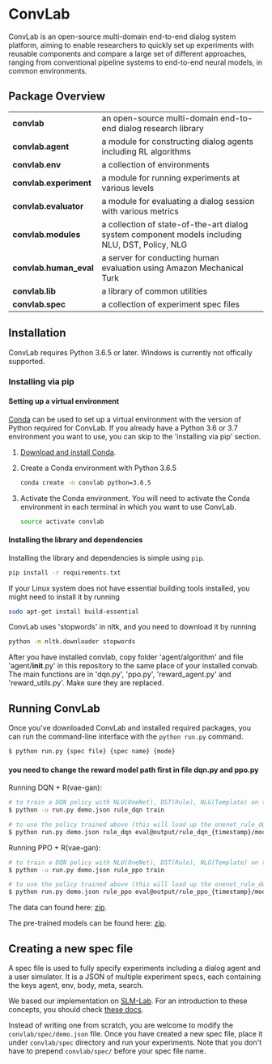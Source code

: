 # ConvLab
ConvLab is an open-source multi-domain end-to-end dialog system platform, aiming to enable researchers to quickly set up experiments with reusable components and compare a large set of different approaches, ranging from conventional pipeline systems to end-to-end neural models, in common environments.

## Package Overview
<table>
<tr>
    <td><b> convlab </b></td>
    <td> an open-source multi-domain end-to-end dialog research library </td>
</tr>
<tr>
    <td><b> convlab.agent </b></td>
    <td> a module for constructing dialog agents including RL algorithms </td>
</tr>
<tr>
    <td><b> convlab.env </b></td>
    <td> a collection of environments </td>
</tr>
<tr>
    <td><b> convlab.experiment </b></td>
    <td> a module for running experiments at various levels </td>
</tr>
<tr>
    <td><b> convlab.evaluator </b></td>
    <td> a module for evaluating a dialog session with various metrics </td>
</tr>
<tr>
    <td><b> convlab.modules </b></td>
    <td> a collection of state-of-the-art dialog system component models including NLU, DST, Policy, NLG </td>
</tr>
<tr>
    <td><b> convlab.human_eval </b></td>
    <td> a server for conducting human evaluation using Amazon Mechanical Turk </td>
</tr>
<tr>
    <td><b> convlab.lib </b></td>
    <td> a library of common utilities </td>
</tr>
<tr>
    <td><b> convlab.spec </b></td>
    <td> a collection of experiment spec files </td>
</tr>
</table>

## Installation
ConvLab requires Python 3.6.5 or later. Windows is currently not offically supported.

### Installing via pip

#### Setting up a virtual environment

[Conda](https://conda.io/) can be used to set up a virtual environment with the
version of Python required for ConvLab.  If you already have a Python 3.6 or 3.7
environment you want to use, you can skip to the 'installing via pip' section.

1.  [Download and install Conda](https://conda.io/docs/download.html).

2.  Create a Conda environment with Python 3.6.5

    ```bash
    conda create -n convlab python=3.6.5
    ```

3.  Activate the Conda environment. You will need to activate the Conda environment in each terminal in which you want to use ConvLab.

    ```bash
    source activate convlab
    ```

#### Installing the library and dependencies

Installing the library and dependencies is simple using `pip`.

   ```bash
   pip install -r requirements.txt
   ```
If your Linux system does not have essential building tools installed, you might need to install it by running
 ```bash
 sudo apt-get install build-essential
 ```
ConvLab uses 'stopwords' in nltk, and you need to download it by running
```bash
python -m nltk.downloader stopwords
```

After you have installed convlab, copy folder 'agent/algorithm' and file 'agent/__init__.py' in this repository to the same place of your installed convab. The main functions are in 'dqn.py', 'ppo.py', 'reward_agent.py' and 'reward_utils.py'. Make sure they are replaced.



## Running ConvLab
Once you've downloaded ConvLab and installed required packages, you can run the command-line interface with the `python run.py` command.
```bash
$ python run.py {spec file} {spec name} {mode}
```

#### you need to change the reward model path first in file dqn.py and ppo.py

Running DQN + R(vae-gan):
```bash
# to train a DQN policy with NLU(OneNet), DST(Rule), NLG(Template) on the MultiWOZ environment
$ python -u run.py demo.json rule_dqn train

# to use the policy trained above (this will load up the onenet_rule_dqn_template_t0_s0_*.pt files under the output/onenet_rule_dqn_template_{timestamp}/model directory)
$ python run.py demo.json rule_dqn eval@output/rule_dqn_{timestamp}/model/rule_dqn_t0_s0
```



Running PPO + R(vae-gan):
```bash
# to train a DQN policy with NLU(OneNet), DST(Rule), NLG(Template) on the MultiWOZ environment
$ python -u run.py demo.json rule_ppo train

# to use the policy trained above (this will load up the onenet_rule_dqn_template_t0_s0_*.pt files under the output/onenet_rule_dqn_template_{timestamp}/model directory)
$ python run.py demo.json rule_ppo eval@output/rule_ppo_{timestamp}/model/rule_ppo_t0_s0
```

The data can found here: [zip](https://drive.google.com/file/d/16BbNowEfSUZTRO0BqDbTGeg5ZBKq7xkE/view?usp=sharing).



The pre-trained models can be found here: [zip](https://drive.google.com/file/d/1RdcG4nHlS4NqDtNWUscTU-mp4NZyWwOA/view?usp=sharing).

## Creating a new spec file
A spec file is used to fully specify experiments including a dialog agent and a user simulator. It is a JSON of multiple experiment specs, each containing the keys agent, env, body, meta, search.

We based our implementation on [SLM-Lab](https://github.com/kengz/SLM-Lab/tree/master/slm_lab). For an introduction to these concepts, you should check [these docs](https://kengz.gitbooks.io/slm-lab/content/).

Instead of writing one from scratch, you are welcome to modify the `convlab/spec/demo.json` file. Once you have created a new spec file, place it under `convlab/spec` directory and run your experiments. Note that you don't have to prepend `convlab/spec/` before your spec file name.


